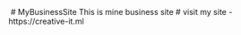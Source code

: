 <img scr="assets/images/logo.png" />
# MyBusinessSite
This is mine business site
# visit my site - https://creative-it.ml

